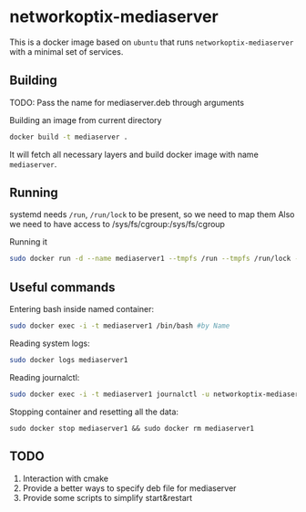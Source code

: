 # networkoptix-mediaserver #

This is a docker image based on `ubuntu` that runs `networkoptix-mediaserver` with a minimal set of services.

## Building ##

TODO: Pass the name for mediaserver.deb through arguments

Building an image from current directory
```bash
docker build -t mediaserver .
```

It will fetch all necessary layers and build docker image with name `mediaserver`.

## Running ##

systemd needs `/run`, `/run/lock` to be present, so we need to map them
Also we need to have access to /sys/fs/cgroup:/sys/fs/cgroup

Running it
```bash
sudo docker run -d --name mediaserver1 --tmpfs /run --tmpfs /run/lock -v /sys/fs/cgroup:/sys/fs/cgroup:ro -t mediaserver
```

## Useful commands ##

Entering bash inside named container:
```bash
sudo docker exec -i -t mediaserver1 /bin/bash #by Name
```

Reading system logs:

```bash
sudo docker logs mediaserver1
```

Reading journalctl:

```bash
sudo docker exec -i -t mediaserver1 journalctl -u networkoptix-mediaserver
```

Stopping container and resetting all the data:

```
sudo docker stop mediaserver1 && sudo docker rm mediaserver1
```

## TODO ##

1. Interaction with cmake
2. Provide a better ways to specify deb file for mediaserver
3. Provide some scripts to simplify start&restart
